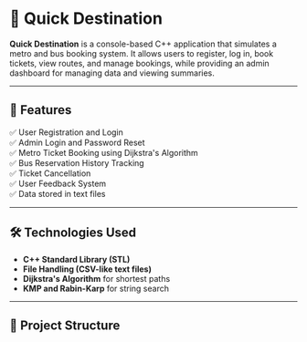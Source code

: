 # 🚀 Quick Destination

**Quick Destination** is a console-based C++ application that simulates a metro and bus booking system. It allows users to register, log in, book tickets, view routes, and manage bookings, while providing an admin dashboard for managing data and viewing summaries.

---

## 🎯 Features

✅ User Registration and Login  
✅ Admin Login and Password Reset  
✅ Metro Ticket Booking using Dijkstra's Algorithm  
✅ Bus Reservation History Tracking  
✅ Ticket Cancellation  
✅ User Feedback System  
✅ Data stored in text files  

---

## 🛠️ Technologies Used

- **C++ Standard Library (STL)**
- **File Handling (CSV-like text files)**
- **Dijkstra's Algorithm** for shortest paths
- **KMP and Rabin-Karp** for string search

---

## 📂 Project Structure

